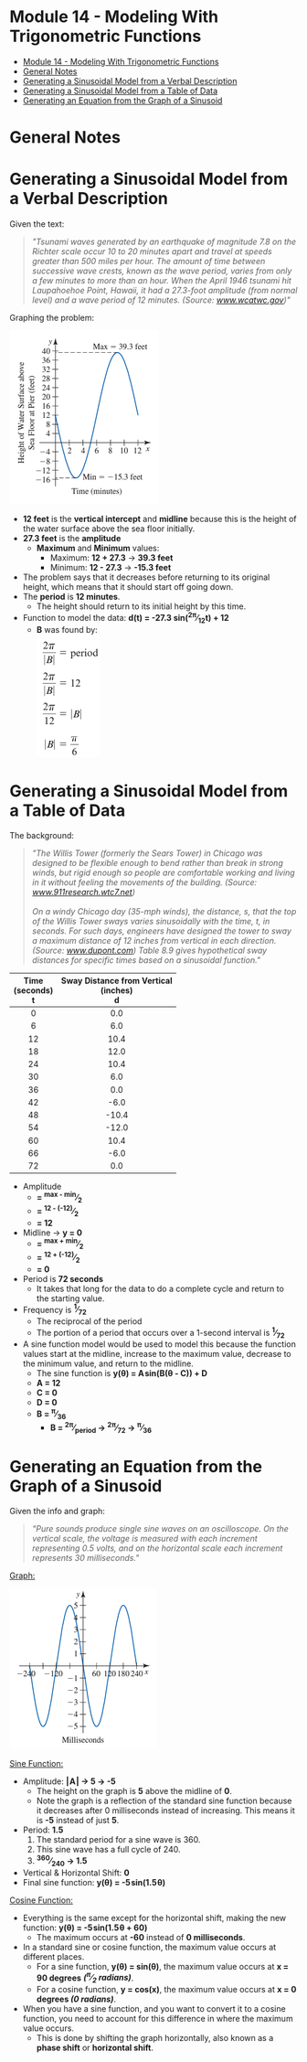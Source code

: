 # Module 14 - Modeling With Trigonometric Functions

<!-- TOC -->
* [Module 14 - Modeling With Trigonometric Functions](#module-14---modeling-with-trigonometric-functions)
* [General Notes](#general-notes)
* [Generating a Sinusoidal Model from a Verbal Description](#generating-a-sinusoidal-model-from-a-verbal-description)
* [Generating a Sinusoidal Model from a Table of Data](#generating-a-sinusoidal-model-from-a-table-of-data)
* [Generating an Equation from the Graph of a Sinusoid](#generating-an-equation-from-the-graph-of-a-sinusoid)
<!-- TOC -->

# General Notes

# Generating a Sinusoidal Model from a Verbal Description

Given the text:

> _"Tsunami waves generated by an earthquake of magnitude 7.8 on the Richter scale occur 10 to 20 minutes apart and travel at speeds greater than 500 miles per hour. The amount of time between successive wave crests, known as the wave period, varies from only a few minutes to more than an hour. When the April 1946 tsunami hit Laupahoehoe Point, Hawaii, it had a 27.3-foot amplitude (from normal level) and a wave period of 12 minutes. (Source: www.wcatwc.gov)"_

Graphing the problem:

![](assets/graph_sinus_001.png)

- **12 feet** is the **vertical intercept** and **midline** because this is the height of the water surface above the sea floor initially.
- **27.3 feet** is the **amplitude**
  - **Maximum** and **Minimum** values:
    - Maximum: **12 + 27.3** &rarr; **39.3 feet**
    - Minimum: **12 - 27.3** &rarr; **-15.3 feet**
- The problem says that it decreases before returning to its original height, which means that it should start off going down.
- The **period** is **12 minutes**.
  - The height should return to its initial height by this time.
- Function to model the data: **d(t) = -27.3 sin(<sup>2&pi;</sup>&frasl;<sub>12</sub>t) + 12**
  - **B** was found by:<br/>![](assets/func_b_001.png)

# Generating a Sinusoidal Model from a Table of Data

The background:

> _"The Willis Tower (formerly the Sears Tower) in Chicago was designed to be flexible enough to bend rather than break in strong winds, but rigid enough so people are comfortable working and living in it without feeling the movements of the building. (Source: www.911research.wtc7.net)<br/><br/>
> On a windy Chicago day (35-mph winds), the distance, s, that the top of the Willis Tower sways varies sinusoidally with the time, t, in seconds. For such days, engineers have designed the tower to sway a maximum distance of 12 inches from vertical in each direction. (Source: www.dupont.com) Table 8.9 gives hypothetical sway distances for specific times based on a sinusoidal function."_

|  Time<br/>(seconds)<br/>t  |  Sway Distance from Vertical<br/>(inches)<br/>d  |
|:--------------------------:|:------------------------------------------------:|
|             0              |                       0.0                        |
|             6              |                       6.0                        |
|             12             |                       10.4                       |
|             18             |                       12.0                       |
|             24             |                       10.4                       |
|             30             |                       6.0                        |
|             36             |                       0.0                        |
|             42             |                       -6.0                       |
|             48             |                      -10.4                       |
|             54             |                      -12.0                       |
|             60             |                       10.4                       |
|             66             |                       -6.0                       |
|             72             |                       0.0                        |

- Amplitude 
  - **= <sup>max - min</sup>&frasl;<sub>2</sub>**
  - **= <sup>12 - (-12)</sup>&frasl;<sub>2</sub>** 
  - **= 12**
- Midline &rarr; **y = 0**
  - **= <sup>max + min</sup>&frasl;<sub>2</sub>**
  - **= <sup>12 + (-12)</sup>&frasl;<sub>2</sub>** 
  - **= 0**
- Period is **72 seconds**
  - It takes that long for the data to do a complete cycle and return to the starting value.
- Frequency is **<sup>1</sup>&frasl;<sub>72</sub>**
  - The reciprocal of the period
  - The portion of a period that occurs over a 1-second interval is **<sup>1</sup>&frasl;<sub>72</sub>**
- A sine function model would be used to model this because the function values start at the midline, increase to the maximum value, decrease to the minimum value, and return to the midline.
  - The sine function is **y(&theta;) = A&hairsp;sin(B(&theta; - C)) + D**
  - **A = 12**
  - **C = 0**
  - **D = 0**
  - **B = <sup>&pi;</sup>&frasl;<sub>36</sub>**
    - **B = <sup>2&pi;</sup>&frasl;<sub>period</sub> &rarr; <sup>2&pi;</sup>&frasl;<sub>72</sub> &rarr; <sup>&pi;</sup>&frasl;<sub>36</sub>**

# Generating an Equation from the Graph of a Sinusoid

Given the info and graph:

> _"Pure sounds produce single sine waves on an oscilloscope. On the vertical scale, the voltage is measured with each increment representing 0.5 volts, and on the horizontal scale each increment represents 30 milliseconds."_

<u>Graph:</u>

![](assets/graph_sinus_002.png)

<u>Sine Function:</u>

- Amplitude: **|&hairsp;A&hairsp;| &rarr; 5 &rarr; -5**
  - The height on the graph is **5** above the midline of **0**.
  - Note the graph is a reflection of the standard sine function because it decreases after 0 milliseconds instead of increasing. This means it is **-5** instead of just **5**.
- Period: **1.5**
  1. The standard period for a sine wave is 360.
  2. This sine wave has a full cycle of 240.
  3. **<sup>360</sup>&frasl;<sub>240</sub> &rarr; 1.5**
- Vertical & Horizontal Shift: **0**
- Final sine function: **y(&theta;) = -5&hairsp;sin(1.5&hairsp;&theta;)**

<u>Cosine Function:</u>

- Everything is the same except for the horizontal shift, making the new function: **y(&theta;) = -5&hairsp;sin(1.5&hairsp;&theta; + 60)**
  - The maximum occurs at **-60** instead of **0 milliseconds**.
- In a standard sine or cosine function, the maximum value occurs at different places. 
  - For a sine function, **y(&theta;) = sin(&theta;)**, the maximum value occurs at **x = 90 degrees** **_(<sup>&pi;</sup>&frasl;<sub>2</sub> radians)_**.
  - For a cosine function, **y = cos(x)**, the maximum value occurs at **x = 0 degrees _(0 radians)_**. 
- When you have a sine function, and you want to convert it to a cosine function, you need to account for this difference in where the maximum value occurs. 
  - This is done by shifting the graph horizontally, also known as a **phase shift** or **horizontal shift**.